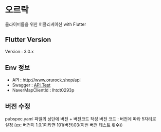 # 오르락

클라이머들을 위한 어플리케이션 with Flutter

## Flutter Version
Version : 3.0.x

## Env 정보
- API : http://www.orurock.shop/api
- Swagger : [API Test](http://www.orurock.shop/swagger-ui/index.html#/)
- NaverMapClientId : lhtdt0293p

## 버전 수정
pubspec.yaml 파일의 상단에 버전 + 버전코드 작성
버전 코드 : 버전에 따라 5자리로 설정 (ex: 버전이 1.0.1이라면 101(버전)03(이번 버전 테스트 횟수))
